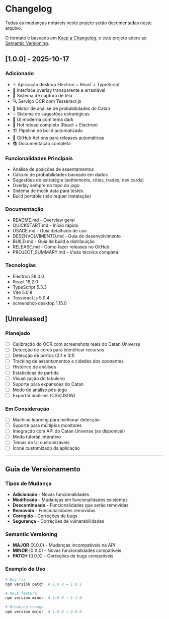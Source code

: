 # Changelog

Todas as mudanças notáveis neste projeto serão documentadas neste arquivo.

O formato é baseado em [Keep a Changelog](https://keepachangelog.com/pt-BR/1.0.0/),
e este projeto adere ao [Semantic Versioning](https://semver.org/lang/pt-BR/).

## [1.0.0] - 2025-10-17

### Adicionado
- ✨ Aplicação desktop Electron + React + TypeScript
- 🎯 Interface overlay transparente e arrastável
- 📸 Sistema de captura de tela
- 🔍 Serviço OCR com Tesseract.js
- 🎲 Motor de análise de probabilidades do Catan
- 💡 Sistema de sugestões estratégicas
- 🎨 UI moderna com tema dark
- 🔄 Hot reload completo (React + Electron)
- 🏗️ Pipeline de build automatizado
- 🤖 GitHub Actions para releases automáticas
- 📚 Documentação completa

### Funcionalidades Principais
- Análise de posições de assentamentos
- Cálculo de probabilidades baseado em dados
- Sugestões de estratégia (settlements, cities, trades, dev cards)
- Overlay sempre no topo do jogo
- Sistema de mock data para testes
- Build portable (não requer instalação)

### Documentação
- README.md - Overview geral
- QUICKSTART.md - Início rápido
- USAGE.md - Guia detalhado de uso
- DESENVOLVIMENTO.md - Guia de desenvolvimento
- BUILD.md - Guia de build e distribuição
- RELEASE.md - Como fazer releases no GitHub
- PROJECT_SUMMARY.md - Visão técnica completa

### Tecnologias
- Electron 28.0.0
- React 18.2.0
- TypeScript 5.3.3
- Vite 5.0.8
- Tesseract.js 5.0.4
- screenshot-desktop 1.15.0

## [Unreleased]

### Planejado
- [ ] Calibração do OCR com screenshots reais do Catan Universe
- [ ] Detecção de cores para identificar recursos
- [ ] Detecção de portos (2:1 e 3:1)
- [ ] Tracking de assentamentos e cidades dos oponentes
- [ ] Histórico de análises
- [ ] Estatísticas de partida
- [ ] Visualização do tabuleiro
- [ ] Suporte para expansões do Catan
- [ ] Modo de análise pós-jogo
- [ ] Exportar análises (CSV/JSON)

### Em Consideração
- [ ] Machine learning para melhorar detecção
- [ ] Suporte para múltiplos monitores
- [ ] Integração com API do Catan Universe (se disponível)
- [ ] Modo tutorial interativo
- [ ] Temas de UI customizáveis
- [ ] Ícone customizado da aplicação

---

## Guia de Versionamento

### Tipos de Mudança
- **Adicionado** - Novas funcionalidades
- **Modificado** - Mudanças em funcionalidades existentes
- **Descontinuado** - Funcionalidades que serão removidas
- **Removido** - Funcionalidades removidas
- **Corrigido** - Correções de bugs
- **Segurança** - Correções de vulnerabilidades

### Semantic Versioning
- **MAJOR** (X.0.0) - Mudanças incompatíveis na API
- **MINOR** (0.X.0) - Novas funcionalidades compatíveis
- **PATCH** (0.0.X) - Correções de bugs compatíveis

### Exemplo de Uso
```bash
# Bug fix
npm version patch  # 1.0.0 → 1.0.1

# Nova feature
npm version minor  # 1.0.0 → 1.1.0

# Breaking change
npm version major  # 1.0.0 → 2.0.0
```
